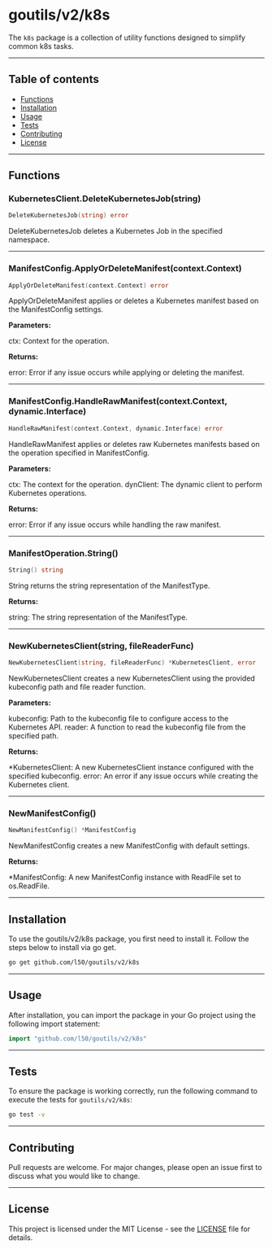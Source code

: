 # goutils/v2/k8s

The `k8s` package is a collection of utility functions
designed to simplify common k8s tasks.

---

## Table of contents

- [Functions](#functions)
- [Installation](#installation)
- [Usage](#usage)
- [Tests](#tests)
- [Contributing](#contributing)
- [License](#license)

---

## Functions

### KubernetesClient.DeleteKubernetesJob(string)

```go
DeleteKubernetesJob(string) error
```

DeleteKubernetesJob deletes a Kubernetes Job in the specified namespace.

---

### ManifestConfig.ApplyOrDeleteManifest(context.Context)

```go
ApplyOrDeleteManifest(context.Context) error
```

ApplyOrDeleteManifest applies or deletes a Kubernetes manifest based on the
ManifestConfig settings.

**Parameters:**

ctx: Context for the operation.

**Returns:**

error: Error if any issue occurs while applying or deleting the manifest.

---

### ManifestConfig.HandleRawManifest(context.Context, dynamic.Interface)

```go
HandleRawManifest(context.Context, dynamic.Interface) error
```

HandleRawManifest applies or deletes raw Kubernetes manifests based on the
operation specified in ManifestConfig.

**Parameters:**

ctx: The context for the operation.
dynClient: The dynamic client to perform Kubernetes operations.

**Returns:**

error: Error if any issue occurs while handling the raw manifest.

---

### ManifestOperation.String()

```go
String() string
```

String returns the string representation of the ManifestType.

**Returns:**

string: The string representation of the ManifestType.

---

### NewKubernetesClient(string, fileReaderFunc)

```go
NewKubernetesClient(string, fileReaderFunc) *KubernetesClient, error
```

NewKubernetesClient creates a new KubernetesClient using the provided
kubeconfig path and file reader function.

**Parameters:**

kubeconfig: Path to the kubeconfig file to configure access to the Kubernetes
API.
reader: A function to read the kubeconfig file from the specified path.

**Returns:**

*KubernetesClient: A new KubernetesClient instance configured with the
specified kubeconfig.
error: An error if any issue occurs while creating the Kubernetes client.

---

### NewManifestConfig()

```go
NewManifestConfig() *ManifestConfig
```

NewManifestConfig creates a new ManifestConfig with default settings.

**Returns:**

*ManifestConfig: A new ManifestConfig instance with ReadFile set to os.ReadFile.

---

## Installation

To use the goutils/v2/k8s package, you first need to install it.
Follow the steps below to install via go get.

```bash
go get github.com/l50/goutils/v2/k8s
```

---

## Usage

After installation, you can import the package in your Go project
using the following import statement:

```go
import "github.com/l50/goutils/v2/k8s"
```

---

## Tests

To ensure the package is working correctly, run the following
command to execute the tests for `goutils/v2/k8s`:

```bash
go test -v
```

---

## Contributing

Pull requests are welcome. For major changes,
please open an issue first to discuss what
you would like to change.

---

## License

This project is licensed under the MIT
License - see the [LICENSE](../LICENSE)
file for details.
